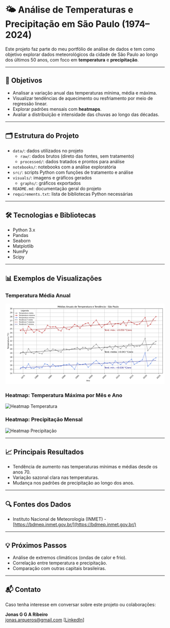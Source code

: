 # 🌤️ Análise de Temperaturas e Precipitação em São Paulo (1974–2024)

Este projeto faz parte do meu portfólio de análise de dados e tem como objetivo explorar dados meteorológicos da cidade de São Paulo ao longo dos últimos 50 anos, com foco em **temperatura** e **precipitação**.

---

## 📌 Objetivos

- Analisar a variação anual das temperaturas mínima, média e máxima.
- Visualizar tendências de aquecimento ou resfriamento por meio de regressão linear.
- Explorar padrões mensais com **heatmaps**.
- Avaliar a distribuição e intensidade das chuvas ao longo das décadas.

---

## 🗂️ Estrutura do Projeto

- `data/`: dados utilizados no projeto
  - `raw/`: dados brutos (direto das fontes, sem tratamento)
  - `processed/`: dados tratados e prontos para análise
- `notebooks/`: notebooks com a análise exploratória
- `src/`: scripts Python com funções de tratamento e análise
- `visuals/`: imagens e gráficos gerados
  - `graphs/`: gráficos exportados
- `README.md`: documentação geral do projeto
- `requirements.txt`: lista de bibliotecas Python necessárias

---

## 🛠️ Tecnologias e Bibliotecas

- Python 3.x  
- Pandas  
- Seaborn  
- Matplotlib  
- NumPy
- Scipy

---

## 📊 Exemplos de Visualizações

### Temperatura Média Anual
![Temperatura Média Anual](visuals/graphs/medias_mensais_temperatura_sp_regressao.png)

### Heatmap: Temperatura Máxima por Mês e Ano  
![Heatmap Temperatura](visuals/heatmaps/media_tmax_heatmap_sp.png)

### Heatmap: Precipitação Mensal  
![Heatmap Precipitação](visuals/heatmaps/precipitacao_mensal_ano_total_heatmap_sp.png)

---

## 📈 Principais Resultados

- Tendência de aumento nas temperaturas mínimas e médias desde os anos 70.
- Variação sazonal clara nas temperaturas.
- Mudança nos padrões de precipitação ao longo dos anos.

---

## 🔍 Fontes dos Dados

- Instituto Nacional de Meteorologia (INMET) - [https://bdmep.inmet.gov.br/](https://bdmep.inmet.gov.br/)

---

## 💡 Próximos Passos

- Análise de extremos climáticos (ondas de calor e frio).
- Correlação entre temperatura e precipitação.
- Comparação com outras capitais brasileiras.

---

## 📬 Contato

Caso tenha interesse em conversar sobre este projeto ou colaborações:

**Jonas G G A Ribeiro**  
jonas.arqueros@gmail.com [[LinkedIn](https://www.linkedin.com/in/jonas-guitart-guimaraes-de-arqueros-e-ribeiro/)]


